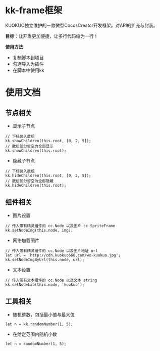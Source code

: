 # kk-frame框架
KUOKUO独立维护的一款微型CocosCreator开发框架。对API的扩充与封装。  

**目标**：让开发更加便捷，让多行代码缩为一行！  

**使用方法**
- 复制脚本到项目
- 勾选导入为插件
- 在脚本中使用kk

# 使用文档
## 节点相关
- 显示子节点
```
// 下标装入数组
kk.showChildren(this.root, [0, 2, 5]);
// 数组部分留空为全部显示
kk.showChildren(this.root);
```
- 隐藏子节点
```
// 下标装入数组
kk.hideChildren(this.root, [0, 2, 5]);
// 数组部分留空为全部隐藏
kk.hideChildren(this.root);
```

## 组件相关
- 图片设置
```
// 传入带有精灵组件的 cc.Node 以及图片 cc.SpriteFrame
kk.setNodeImg(this.node, img);
```
- 网络加载图片
```
// 传入带有精灵组件的 cc.Node 以及图片地址 url
let url = 'http://cdn.kuokuo666.com/wx-kuokuo.jpg';
kk.setNodeImgByUrl(this.node, url);
```
- 文本设置
```
// 传入带有文本组件的 cc.Node 以及文本 string
kk.setNodeLab(this.node, 'kuokuo');
```

## 工具相关
- 随机整数，包括最小值与最大值
```
let n = kk.randomNumber(1, 5);
```
- 在给定范围内随机小数
```
let n = randomNumber(1, 5);
```
